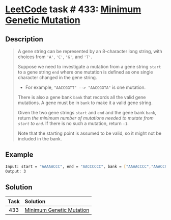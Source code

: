 # [LeetCode][leetcode] task # 433: [Minimum Genetic Mutation][task]

Description
-----------

> A gene string can be represented by an 8-character long string, with choices from `'A'`, `'C'`, `'G'`, and `'T'`.
> 
> Suppose we need to investigate a mutation from a gene string `start` to a gene string `end`
> where one mutation is defined as one single character changed in the gene string.
> * For example, `"AACCGGTT" --> "AACCGGTA"` is one mutation.
>
> There is also a gene bank `bank` that records all the valid gene mutations.
> A gene must be in `bank` to make it a valid gene string.
> 
> Given the two gene strings `start` and `end` and the gene bank `bank`,
> return _the minimum number of mutations needed to mutate from `start` to `end`_.
> If there is no such a mutation, return `-1`.
> 
> Note that the starting point is assumed to be valid, so it might not be included in the bank.

Example
-------

```sh
Input: start = "AAAAACCC", end = "AACCCCCC", bank = ["AAAACCCC","AAACCCCC","AACCCCCC"]
Output: 3
```

Solution
--------

| Task | Solution                             |
|:----:|:-------------------------------------|
| 433  | [Minimum Genetic Mutation][solution] |


[leetcode]: <http://leetcode.com/>
[task]: <https://leetcode.com/problems/minimum-genetic-mutation/>
[solution]: <https://github.com/wellaxis/witalis-jkit/blob/main/module/tasks/src/main/java/com/witalis/jkit/tasks/core/task/leetcode/h5/p433/option/Practice.java>
